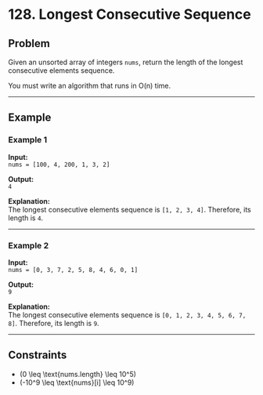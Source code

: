 # 128. Longest Consecutive Sequence

## Problem

Given an unsorted array of integers `nums`, return the length of the longest consecutive elements sequence.

You must write an algorithm that runs in O(n) time.

---

## Example

### Example 1

**Input:**  
`nums = [100, 4, 200, 1, 3, 2]`

**Output:**  
`4`

**Explanation:**  
The longest consecutive elements sequence is `[1, 2, 3, 4]`. Therefore, its length is `4`.

---

### Example 2

**Input:**  
`nums = [0, 3, 7, 2, 5, 8, 4, 6, 0, 1]`

**Output:**  
`9`

**Explanation:**  
The longest consecutive elements sequence is `[0, 1, 2, 3, 4, 5, 6, 7, 8]`. Therefore, its length is `9`.

---

## Constraints

- \(0 \leq \text{nums.length} \leq 10^5\)
- \(-10^9 \leq \text{nums}[i] \leq 10^9\)

